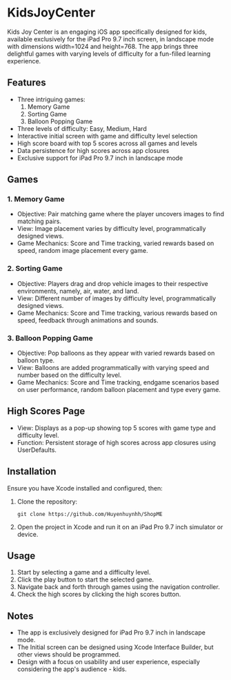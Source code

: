 # KidsJoyCenter
Kids Joy Center is an engaging iOS app specifically designed for kids, available exclusively for the iPad Pro 9.7 inch screen, in landscape mode with dimensions width=1024 and height=768. The app brings three delightful games with varying levels of difficulty for a fun-filled learning experience.

## Features

- Three intriguing games:
  1. Memory Game
  2. Sorting Game
  3. Balloon Popping Game
- Three levels of difficulty: Easy, Medium, Hard
- Interactive initial screen with game and difficulty level selection
- High score board with top 5 scores across all games and levels
- Data persistence for high scores across app closures
- Exclusive support for iPad Pro 9.7 inch in landscape mode

## Games

### 1. Memory Game
   - Objective: Pair matching game where the player uncovers images to find matching pairs.
   - View: Image placement varies by difficulty level, programmatically designed views.
   - Game Mechanics: Score and Time tracking, varied rewards based on speed, random image placement every game.

### 2. Sorting Game
   - Objective: Players drag and drop vehicle images to their respective environments, namely, air, water, and land.
   - View: Different number of images by difficulty level, programmatically designed views.
   - Game Mechanics: Score and Time tracking, various rewards based on speed, feedback through animations and sounds.

### 3. Balloon Popping Game
   - Objective: Pop balloons as they appear with varied rewards based on balloon type.
   - View: Balloons are added programmatically with varying speed and number based on the difficulty level.
   - Game Mechanics: Score and Time tracking, endgame scenarios based on user performance, random balloon placement and type every game.

## High Scores Page
   - View: Displays as a pop-up showing top 5 scores with game type and difficulty level.
   - Function: Persistent storage of high scores across app closures using UserDefaults.

## Installation
Ensure you have Xcode installed and configured, then:

1. Clone the repository:
   ```
   git clone https://github.com/Huyenhuynhh/ShopME
   ```
2. Open the project in Xcode and run it on an iPad Pro 9.7 inch simulator or device.

## Usage
1. Start by selecting a game and a difficulty level.
2. Click the play button to start the selected game.
3. Navigate back and forth through games using the navigation controller.
4. Check the high scores by clicking the high scores button.

## Notes
- The app is exclusively designed for iPad Pro 9.7 inch in landscape mode.
- The Initial screen can be designed using Xcode Interface Builder, but other views should be programmed.
- Design with a focus on usability and user experience, especially considering the app's audience - kids.
